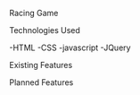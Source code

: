 Racing Game
<!-- Short explanation of the project (1-2 sentences) - what is the goal of the project and/or main functionality? -->

Technologies Used
<!-- What technologies did you use to develop this project? (bullet points) -->
-HTML
-CSS
-javascript
-JQuery

Existing Features
<!-- What features does your racing game have? (bullet points) -->

Planned Features
<!-- What changes would you make to your project if you continue to work on it? (bullet points) -->

<!-- Screenshot (optional) -->

<!-- Link to hosted project on GitHub pages or BitBalloon (optional) -->
